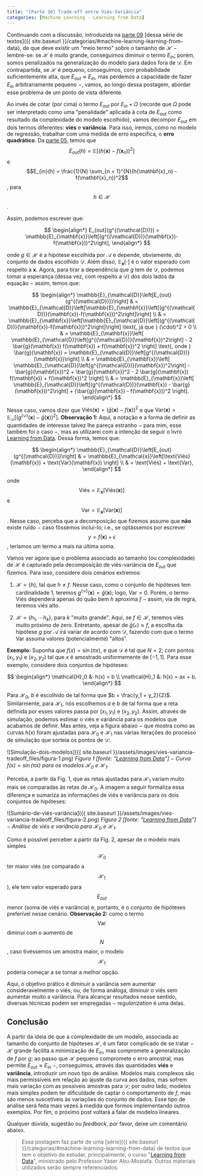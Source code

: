 ```yaml
---
title: "[Parte 10] Trade-off entre Viés-Variância"
categories: [Machine Learning - Learning from Data]
---
```


Continuando com a discussão, introduzida na [parte 09](/dimensao-vc/) [dessa série de textos]({{ site.baseurl }}/categorias/#machine-learning-learning-from-data), de que deve existir um "meio termo" sobre o tamanho de $\mathcal{H}$ $-$ lembre-se: se $\mathcal{H}$ é muito grande, conseguimos diminuir o termo $E_{in}$; porém, somos penalizados na generalização do modelo para dados fora de $\mathcal{D}$. Em contrapartida, se $\mathcal{H}$ é pequeno, conseguimos, com probabilidade suficientemente alta, que $E_{out} \approx E_{in}$, mas perdemos a capacidade de fazer $E_{in}$ arbitrariamente pequeno $-$, vamos, ao longo dessa postagem, abordar esse problema de um ponto de vista diferente.

Ao invés de cotar (por cima) o termo $E_{out}$ por $E_{in} + \Omega$ (recorde que $\Omega$ pode ser interpretado como uma "penalidade" aplicada à cota de $E_{out}$ como resultado da complexidade do modelo escolhido), vamos decompor $E_{out}$ em dois termos diferentes: **viés** e **variância**. Para isso, iremos, como no modelo de regressão, trabalhar com uma medida de erro específica, o **erro quadrático**. Da [parte 05](/modelo-de-regressao-linear/), temos que $$E_{out}(h) = \mathbb{E}\left[(h(\mathbf{x}) - f(\mathbf{x}_n))^2\right]$$ e $$E_{in}(h) = \frac{1}{N} \sum_{n = 1}^{N}(h(\mathbf{x}_n) - f(\mathbf{x}_n))^2$$, para $$h \in \mathcal{H}$$.

Assim, podemos escrever que:

$$
\begin{align*}
E_{out}(g^{(\mathcal{D})}) = \mathbb{E}_{\mathbf{x}}\left[(g^{(\mathcal{D})}(\mathbf{x})-f(\mathbf{x}))^2\right],
\end{align*}
$$

onde $g \in \mathcal{H}$ é a hipótese escolhida por $\mathcal{A}$ e depende, obviamente, do conjunto de dados escolhido $\mathcal{D}$. Além disso, $\mathbb{E}_{\mathbf{x}}\left[\cdot\right]$ é o valor esperado com respeito a $\mathbf{x}$. Agora, para tirar a dependência que $g$ tem de $\mathcal{D}$, podemos tomar a esperança (dessa vez, com respeito a $\mathcal{D}$) dos dois lados da equação $-$ assim, temos que:

$$
\begin{align*}
\mathbb{E}_{\mathcal{D}}\left[E_{out}(g^{(\mathcal{D})})\right] & = \mathbb{E}_{\mathcal{D}}\left[\mathbb{E}_{\mathbf{x}}\left[(g^{(\mathcal{D})}(\mathbf{x})-f(\mathbf{x}))^2\right]\right] \\
& = \mathbb{E}_{\mathbf{x}}\left[\mathbb{E}_{\mathcal{D}}\left[(g^{(\mathcal{D})}(\mathbf{x})-f(\mathbf{x}))^2\right]\right] \text{, já que } (\cdot)^2 > 0 \\
& = \mathbb{E}_{\mathbf{x}}\left[ \mathbb{E}_{\mathcal{D}}\left[g^{(\mathcal{D})}(\mathbf{x})^2\right] - 2 \bar{g}(\mathbf{x}) f(\mathbf{x}) + f(\mathbf{x})^2 \right] \text{, onde } \bar{g}(\mathbf{x}) = \mathbb{E}_{\mathcal{D}}\left[g^{(\mathcal{D})}(\mathbf{x})\right] \\
& = \mathbb{E}_{\mathbf{x}}\left[ \mathbb{E}_{\mathcal{D}}\left[g^{(\mathcal{D})}(\mathbf{x})^2\right] - \bar{g}(\mathbf{x})^2 + \bar{g}(\mathbf{x})^2 - 2 \bar{g}(\mathbf{x}) f(\mathbf{x}) + f(\mathbf{x})^2 \right] \\
& = \mathbb{E}_{\mathbf{x}}\left[ \mathbb{E}_{\mathcal{D}}\left[(g^{(\mathcal{D})}(\mathbf{x}) - \bar{g}(\mathbf{x}))^2\right] + (\bar{g}(\mathbf{x}) - f(\mathbf{x}))^2 \right].
\end{align*}
$$

Nesse caso, vamos dizer que $\text{Viés}(\mathbf{x}) = (\bar{g}(\mathbf{x}) - f(\mathbf{x}))^2$ e que $\text{Var}(\mathbf{x}) = \mathbb{E}_{\mathcal{D}}\left[( g^{(\mathcal{D})}(\mathbf{x}) - \bar{g}(\mathbf{x}))^2\right]$. **Observação 1:** Aqui, a notação e a forma de definir as quantidades de interesse talvez lhe pareça estranho $-$ para mim, esse também foi o caso $-$, mas as utilizarei com a intenção de seguir o livro [Learning from Data](http://www.work.caltech.edu/textbook.html). Dessa forma, temos que:

$$
\begin{align*}
\mathbb{E}_{\mathcal{D}}\left[E_{out}(g^{(\mathcal{D})})\right] & = \mathbb{E}_{\mathcal{x}}\left[\text{Viés}(\mathbf{x}) + \text{Var}(\mathbf{x}) \right] \\
& = \text{Viés} + \text{Var},
\end{align*}
$$

onde $$\text{Viés} = \mathbb{E}_{\mathbf{x}}\left[\text{Viés}(\mathbf{x})\right]$$ e $$\text{Var} = \mathbb{E}_{\mathbf{x}}\left[\text{Var}(\mathbf{x})\right]$$. Nesse caso, perceba que a decomposição que fizemos assume que **não** existe ruído $-$ caso fôssemos incluí-lo; i.e., se optássemos por escrever $$y = f(\mathbf{x}) + \epsilon$$, teríamos um termo a mais na última soma.

Vamos ver agora que o problema associado ao tamanho (ou complexidade) de $\mathcal{H}$ é capturado pela decomposição de viés-variância de $E_{out}$ que fizemos. Para isso, considere dois cenários extremos:

1. $\mathcal{H} = \lbrace h \rbrace$, tal que $h \neq f$. Nesse caso, como o conjunto de hipóteses tem cardinalidade $1$, teremos $g^{(\mathcal{D})}(\mathbf{x}) = \bar{g}(\mathbf{x})$; logo, $\text{Var} = 0$. Porém, o termo $\text{Viés}$ dependerá apenas do quão bem $h$ aproxima $f$ $-$ assim, via de regra, teremos viés alto.

2. $\mathcal{H} = \lbrace h_1, \cdots h_k \rbrace$, para $k$ "muito grande". Aqui, se $f \in \mathcal{H}$, teremos viés muito próximo de zero. Entretanto, apesar de $\bar{g}(\mathcal{x}) \approx f$, a escolha da hipótese $g$ por $\mathcal{A}$ irá variar de acordo com $\mathcal{D}$, fazendo com que o termo $\text{Var}$ assuma valores (potencialmente) "altos".

**Exemplo:** Suponha que $f(x) = \sin(\pi x)$, e que $\mathcal{D}$ é tal que $N = 2$; com pontos $(x_1, y_1)$ e $(x_2, y_2)$ tal que $x$ é amostrado uniformemente de $[-1, 1]$. Para esse exemplo, considere dois conjuntos de hipóteses:

$$
\begin{align*}
\mathcal{H}_0 &: h(x) = b \\
\mathcal{H}_1 &: h(x) = ax + b.
\end{align*}
$$

Para $\mathcal{H}_0$, $b$ é escolhido de tal forma que $b = \frac{y_1 + y_2}{2}$. Similarmente, para $\mathcal{H}_1$, nós escolhemos $a$ e $b$ de tal forma que a reta definida por esses valores passa por $(x_1, y_1)$ e $(x_2, y_2)$. Assim, através de simulação, podemos estimar o viés e variância para os modelos que acabamos de definir. Mas antes, veja a figura abaixo $-$ que mostra como as curvas $h(x)$ foram ajustadas para $\mathcal{H}_0$ e $\mathcal{H}_1$ nas várias iterações do processo de simulação que sorteia os pontos de $\mathcal{D}$:

![Simulação-dois-modelos]({{ site.baseurl }}/assets/images/vies-variancia-tradeoff_files/figura-1.png)
*Figura 1 \[fonte: "[Learning from Data](http://www.work.caltech.edu/textbook.html)"\] $-$ Curva $f(x) = \sin(\pi x)$ para os modelos $\mathcal{H}_0$ e $\mathcal{H}_1$.*

Perceba, a partir da Fig. 1, que as retas ajustadas para $\mathcal{H}_1$ variam muito mais se comparadas às retas de $\mathcal{H}_0$. A imagem a seguir formaliza essa diferença e sumariza as informações de viés e variância para os dois conjuntos de hipóteses: 

![Sumário-de-viés-variância]({{ site.baseurl }}/assets/images/vies-variancia-tradeoff_files/figura-2.png)
*Figura 2 \[fonte: "[Learning from Data](http://www.work.caltech.edu/textbook.html)"\] $-$ Análise de viés e variância para $\mathcal{H}_0$ e $\mathcal{H}_1$.*

Como é possível perceber a partir da Fig. 2, apesar de o modelo mais simples $$\mathcal{H}_0$$ ter maior viés (se comparado a $$\mathcal{H}_1$$), ele tem valor esperado para $$E_{out}$$ menor (soma de viés e variância) e, portanto, é o conjunto de hipóteses preferível nesse cenário. **Observação 2:** como o termo $$\text{Var}$$ diminui com o aumento de $$N$$, caso tivéssemos um amostra maior, o modelo $$\mathcal{H}_1$$ poderia começar a se tornar a melhor opção.

Aqui, o objetivo prático é diminuir a variância sem aumentar consideravelmente o viés; ou, de forma análoga, diminuir o viés sem aumentar muito a variância. Para alcançar resultados nesse sentido, diversas técnicas podem ser empregadas $-$ *regularization* é uma delas.

## Conclusão

A partir da ideia de que a complexidade de um modelo, associada ao tamanho do conjunto de hipóteses $\mathcal{H}$, é um fator complicado de se tratar $-$ $\mathcal{H}$ grande facilita a minimização de $E_{in}$, mas compromete a generalização de $f$ por $g$; ao passo que $\mathcal{H}$ pequeno compromete o erro amostral, mas permite $E_{out} \approx E_{in}$ $-$, conseguimos, através das quantidades **viés** e **variância**, introduzir um novo tipo de análise. Modelos mais complexos são mais permissíveis em relação ao ajuste da curva aos dados, mas sofrem mais variação com as possíveis amostras para $\mathcal{D}$; por outro lado, modelos mais simples podem ter dificuldade de captar o comportamento de $f$, mas são menos suscetíveis às variações do conjunto de dados. Esse tipo de análise será feita mais vezes à medida que formos implementando outros exemplos. Por fim, o próximo post voltará a falar de modelos lineares.


Qualquer dúvida, sugestão ou *feedback*, por favor, deixe um comentário abaixo.

> Essa postagem faz parte de uma [série]({{ site.baseurl }}/categorias/#machine-learning-learning-from-data) de textos que tem o objetivo de estudar, principalmente, o curso "[Learning from Data](http://www.work.caltech.edu/telecourse.html)", ministrado pelo Professor Yaser Abu-Mostafa. Outros materiais utilizados serão sempre referenciados.
